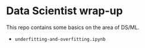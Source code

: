 # Data Scientist wrap-up

This repo contains some basics on the area of DS/ML.

  - `underfitting-and-overfitting.ipynb`
